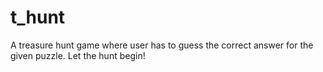 # t_hunt
A treasure hunt game where user has to guess the correct answer for the given puzzle.
Let the hunt begin!